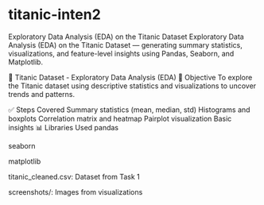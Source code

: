 # titanic-inten2
Exploratory Data Analysis (EDA) on the Titanic Dataset 
Exploratory Data Analysis (EDA) on the Titanic Dataset — generating summary statistics, visualizations, and feature-level insights using Pandas, Seaborn, and Matplotlib.

🧪 Titanic Dataset - Exploratory Data Analysis (EDA)
📌 Objective
To explore the Titanic dataset using descriptive statistics and visualizations to uncover trends and patterns.

✅ Steps Covered
Summary statistics (mean, median, std)
Histograms and boxplots
Correlation matrix and heatmap
Pairplot visualization
Basic insights
📊 Libraries Used
pandas

seaborn

matplotlib

titanic_cleaned.csv: Dataset from Task 1

screenshots/: Images from visualizations
